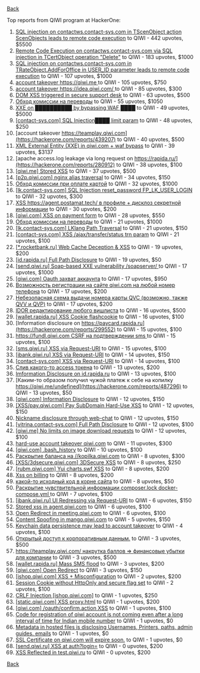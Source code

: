 [Back](../README.md)

Top reports from QIWI program at HackerOne:

1. [SQL injection on contactws.contact-sys.com in TScenObject action ScenObjects leads to remote code execution](https://hackerone.com/reports/816254) to QIWI - 442 upvotes, $5500
2. [Remote Code Execution on contactws.contact-sys.com via SQL injection in TCertObject operation "Delete"](https://hackerone.com/reports/816086) to QIWI - 183 upvotes, $1000
3. [SQL injection on contactws.contact-sys.com in TRateObject.AddForOffice in USER_ID parameter leads to remote code execution](https://hackerone.com/reports/816560) to QIWI - 107 upvotes, $1000
4. [account takeover https://qiwi.me ](https://hackerone.com/reports/685304) to QIWI - 105 upvotes, $750
5. [account takeover https://idea.qiwi.com/ ](https://hackerone.com/reports/464426) to QIWI - 85 upvotes, $300
6. [DOM XSS triggered in secure support desk](https://hackerone.com/reports/512065) to QIWI - 63 upvotes, $500
7. [Обход комиссии на переводы](https://hackerone.com/reports/604560) to QIWI - 55 upvotes, $1050
8. [XXE on ██████████ by bypassing WAF ████](https://hackerone.com/reports/433996) to QIWI - 49 upvotes, $5000
9. [[contact-sys.com] SQL Injection████ limit param](https://hackerone.com/reports/164945) to QIWI - 48 upvotes, $250
10. [account takeover https://teamplay.qiwi.com](https://hackerone.com/reports/439207) to QIWI - 40 upvotes, $500
11. [XML External Entity (XXE) in qiwi.com + waf bypass](https://hackerone.com/reports/99279) to QIWI - 39 upvotes, $3137
12. [apache access.log leakage via long request on https://rapida.ru/](https://hackerone.com/reports/280912) to QIWI - 38 upvotes, $100
13. [[qiwi.me] Stored XSS](https://hackerone.com/reports/736236) to QIWI - 37 upvotes, $500
14. [[p2p.qiwi.com] nginx alias traversal](https://hackerone.com/reports/455858) to QIWI - 34 upvotes, $150
15. [Обход комиссии при оплате картой](https://hackerone.com/reports/654851) to QIWI - 32 upvotes, $1000
16. [[lk.contact-sys.com] SQL Injection reset_password FP_LK_USER_LOGIN](https://hackerone.com/reports/164684) to QIWI - 32 upvotes, $300
17. [XSS https://agent.postamat.tech/ в профиле + дисклоз секретной информации](https://hackerone.com/reports/365093) to QIWI - 30 upvotes, $200
18. [[qiwi.com] XSS on payment form](https://hackerone.com/reports/263684) to QIWI - 28 upvotes, $550
19. [Обход комиссии на переводы](https://hackerone.com/reports/691766) to QIWI - 21 upvotes, $1000
20. [[lk.contact-sys.com] LKlang Path Traversal](https://hackerone.com/reports/164933) to QIWI - 21 upvotes, $150
21. [[contact-sys.com] XSS /ajax/transfer/status trn param](https://hackerone.com/reports/164704) to QIWI - 21 upvotes, $100
22. [[*.rocketbank.ru] Web Cache Deception & XSS](https://hackerone.com/reports/415168) to QIWI - 19 upvotes, $200
23. [[id.rapida.ru] Full Path Disclosure](https://hackerone.com/reports/165219) to QIWI - 19 upvotes, $50
24. [[send.qiwi.ru] Soap-based XXE vulnerability /soapserver/ ](https://hackerone.com/reports/36450) to QIWI - 17 upvotes, $1000
25. [[qiwi.com] Oauth захват аккаунта](https://hackerone.com/reports/159507) to QIWI - 17 upvotes, $950
26. [Возможность регистрации на сайте qiwi.com на любой номер телефона](https://hackerone.com/reports/420163) to QIWI - 17 upvotes, $200
27. [Небезопасная схема выдачи номера карты QVC (возможно, также QVV и QVP)](https://hackerone.com/reports/87586) to QIWI - 17 upvotes, $200
28. [IDOR редактирование любого вишлиста](https://hackerone.com/reports/736065) to QIWI - 16 upvotes, $500
29. [[wallet.rapida.ru] XSS Cookie flashcookie](https://hackerone.com/reports/164662) to QIWI - 16 upvotes, $100
30. [Information disclosure on https://paycard.rapida.ru](https://hackerone.com/reports/299552) to QIWI - 15 upvotes, $100
31. [https://fundl.qiwi.com CSRF на подтверждении sms ](https://hackerone.com/reports/301718) to QIWI - 15 upvotes, $100
32. [[sms.qiwi.ru] XSS via Request-URI](https://hackerone.com/reports/38345) to QIWI - 15 upvotes, $100
33. [[ibank.qiwi.ru] XSS via Request-URI](https://hackerone.com/reports/164152) to QIWI - 14 upvotes, $150
34. [[contact-sys.com] XSS via Request-URI](https://hackerone.com/reports/164656) to QIWI - 14 upvotes, $100
35. [Слив какого-то access токена](https://hackerone.com/reports/735971) to QIWI - 13 upvotes, $200
36. [Imformation Disclosure on id.rapida.ru](https://hackerone.com/reports/318571) to QIWI - 13 upvotes, $100
37. [Каким-то образом получил чужой платеж к себе на копилку https://qiwi.me/undefined](https://hackerone.com/reports/487296) to QIWI - 13 upvotes, $50
38. [[qiwi.com] Information Disclosure](https://hackerone.com/reports/164168) to QIWI - 12 upvotes, $150
39. [[XSS/pay.qiwi.com] Pay SubDomain Hard-Use XSS](https://hackerone.com/reports/198251) to QIWI - 12 upvotes, $150
40. [Nickname disclosure through web-chat](https://hackerone.com/reports/569350) to QIWI - 12 upvotes, $150
41. [[vitrina.contact-sys.com] Full Path Disclosure](https://hackerone.com/reports/178284) to QIWI - 12 upvotes, $100
42. [[qiwi.me] No limits on image download requests](https://hackerone.com/reports/227806) to QIWI - 12 upvotes, $100
43. [hard-use account takeover qiwi.com](https://hackerone.com/reports/691698) to QIWI - 11 upvotes, $300
44. [[qiwi.com] .bash_history](https://hackerone.com/reports/190195) to QIWI - 10 upvotes, $100
45. [Раскрытие баланса на //kopilka.qiwi.com](https://hackerone.com/reports/178049) to QIWI - 8 upvotes, $300
46. [[XSS/3dsecure.qiwi.com] 3DSecure XSS](https://hackerone.com/reports/198249) to QIWI - 8 upvotes, $250
47. [[rubm.qiwi.com] Yui charts.swf XSS](https://hackerone.com/reports/104488) to QIWI - 8 upvotes, $200
48. [Xss on billing](https://hackerone.com/reports/151034) to QIWI - 8 upvotes, $200
49. [какой-то исходный код в корне сайта](https://hackerone.com/reports/714024) to QIWI - 8 upvotes, $50
50. [Раскрытие чувствительной информации composer.lock  docker-compose.yml ](https://hackerone.com/reports/714186) to QIWI - 7 upvotes, $100
51. [[ibank.qiwi.ru] UI Redressing via Request-URI](https://hackerone.com/reports/164153) to QIWI - 6 upvotes, $150
52. [Stored xss in agent.qiwi.com](https://hackerone.com/reports/38012) to QIWI - 6 upvotes, $100
53. [Open Redirect in meeting.qiwi.com](https://hackerone.com/reports/100200) to QIWI - 6 upvotes, $100
54. [Content Spoofing in mango.qiwi.com](https://hackerone.com/reports/118066) to QIWI - 5 upvotes, $150
55. [Keychain data persistence may lead to account takeover](https://hackerone.com/reports/761975) to QIWI - 4 upvotes, $100
56. [Открытый доступ к корпоративным данным.](https://hackerone.com/reports/79393) to QIWI - 3 upvotes, $500
57. [https://teamplay.qiwi.com/ накрутка баллов =\> финансовые убытки для компании](https://hackerone.com/reports/441204) to QIWI - 3 upvotes, $500
58. [[wallet.rapida.ru] Mass SMS flood](https://hackerone.com/reports/209368) to QIWI - 3 upvotes, $200
59. [[qiwi.com] Open Redirect](https://hackerone.com/reports/38157) to QIWI - 3 upvotes, $150
60. [[ishop.qiwi.com] XSS + Misconfiguration](https://hackerone.com/reports/47536) to QIWI - 2 upvotes, $200
61. [Session Cookie without HttpOnly and secure flag set](https://hackerone.com/reports/75357) to QIWI - 2 upvotes, $100
62. [CRLF Injection [ishop.qiwi.com]](https://hackerone.com/reports/36105) to QIWI - 1 upvotes, $250
63. [[static.qiwi.com] XSS proxy.html](https://hackerone.com/reports/35363) to QIWI - 1 upvotes, $200
64. [[qiwi.com] /oauth/confirm.action XSS](https://hackerone.com/reports/36319) to QIWI - 1 upvotes, $100
65. [Code for registration of qiwi account is not coming even after a long interval of time for Indian mobile number](https://hackerone.com/reports/35532) to QIWI - 1 upvotes, $0
66. [Metadata in hosted files is disclosing Usernames, Printers, paths, admin guides. emails](https://hackerone.com/reports/36586) to QIWI - 1 upvotes, $0
67. [SSL Certificate on qiwi.com will expire soon.](https://hackerone.com/reports/134145) to QIWI - 1 upvotes, $0
68. [[send.qiwi.ru] XSS at auth?login=](https://hackerone.com/reports/35413) to QIWI - 0 upvotes, $200
69. [XSS Reflected in test.qiwi.ru](https://hackerone.com/reports/98281) to QIWI - 0 upvotes, $200


[Back](../README.md)